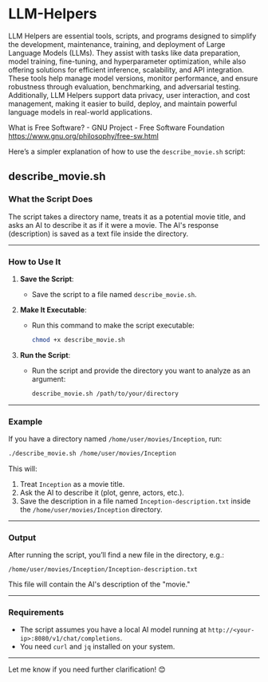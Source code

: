 # LLM-Helpers

LLM Helpers are essential tools, scripts, and programs designed to simplify the development, maintenance, training, and deployment of Large Language Models (LLMs). They assist with tasks like data preparation, model training, fine-tuning, and hyperparameter optimization, while also offering solutions for efficient inference, scalability, and API integration. These tools help manage model versions, monitor performance, and ensure robustness through evaluation, benchmarking, and adversarial testing. Additionally, LLM Helpers support data privacy, user interaction, and cost management, making it easier to build, deploy, and maintain powerful language models in real-world applications.

What is Free Software? - GNU Project - Free Software Foundation  
https://www.gnu.org/philosophy/free-sw.html

Here’s a simpler explanation of how to use the `describe_movie.sh` script:

## describe_movie.sh

### **What the Script Does**
The script takes a directory name, treats it as a potential movie title, and asks an AI to describe it as if it were a movie. The AI's response (description) is saved as a text file inside the directory.

---

### **How to Use It**
1. **Save the Script**:
   - Save the script to a file named `describe_movie.sh`.

2. **Make It Executable**:
   - Run this command to make the script executable:
     ```bash
     chmod +x describe_movie.sh
     ```

3. **Run the Script**:
   - Run the script and provide the directory you want to analyze as an argument:
     ```bash
     describe_movie.sh /path/to/your/directory
     ```

---

### **Example**
If you have a directory named `/home/user/movies/Inception`, run:
```bash
./describe_movie.sh /home/user/movies/Inception
```

This will:
1. Treat `Inception` as a movie title.
2. Ask the AI to describe it (plot, genre, actors, etc.).
3. Save the description in a file named `Inception-description.txt` inside the `/home/user/movies/Inception` directory.

---

### **Output**
After running the script, you’ll find a new file in the directory, e.g.:
```
/home/user/movies/Inception/Inception-description.txt
```
This file will contain the AI's description of the "movie."

---

### **Requirements**
- The script assumes you have a local AI model running at `http://<your-ip>:8080/v1/chat/completions`.
- You need `curl` and `jq` installed on your system.

---

Let me know if you need further clarification! 😊
